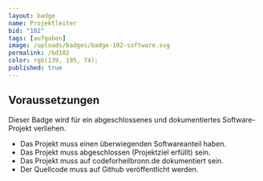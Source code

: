 ```yaml
---
layout: badge
name: Projektleiter
bid: "102"
tags: [aufgaben]
image: /uploads/badges/badge-102-software.svg
permalink: /bd102
color: rgb(139, 195, 74);
published: true
---
```


## Voraussetzungen

Dieser Badge wird für ein abgeschlossenes und dokumentiertes Software-Projekt verliehen.

* Das Projekt muss einen überwiegenden Softwareanteil haben.
* Das Projekt muss abgeschlossen (Projektziel erfüllt) sein.
* Das Projekt muss auf codeforheilbronn.de dokumentiert sein.
* Der Quellcode muss auf Github veröffentlicht werden.

